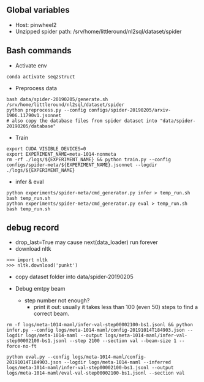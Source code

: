 ## Global variables
- Host: pinwheel2
- Unzipped spider path: /srv/home/littleround/nl2sql/dataset/spider

## Bash commands
- Activate env
```
conda activate seq2struct
```
- Preprocess data
```
bash data/spider-20190205/generate.sh /srv/home/littleround/nl2sql/dataset/spider
python preprocess.py --config configs/spider-20190205/arxiv-1906.11790v1.jsonnet
# also copy the database files from spider dataset into "data/spider-20190205/database"
```
- Train
```
export CUDA_VISIBLE_DEVICES=0
export EXPERIMENT_NAME=meta-1014-nonmeta
rm -rf ./logs/${EXPERIMENT_NAME} && python train.py --config configs/spider-meta/${EXPERIMENT_NAME}.jsonnet --logdir ./logs/${EXPERIMENT_NAME}
```
- infer & eval
```
python experiments/spider-meta/cmd_generator.py infer > temp_run.sh
bash temp_run.sh
python experiments/spider-meta/cmd_generator.py eval > temp_run.sh
bash temp_run.sh
```

## debug record
- drop_last=True may cause next(data_loader) run forever
- download nltk 
```
>>> import nltk
>>> nltk.download('punkt')
```
- copy dataset folder into data/spider-20190205

- Debug emtpy beam

    - step number not enough?
        - print it out:
            usually it takes less than 100 (even 50) steps to find a correct beam.

```
rm -f logs/meta-1014-maml/infer-val-step00002100-bs1.jsonl && python infer.py --config logs/meta-1014-maml/config-20191014T184903.json --logdir logs/meta-1014-maml --output logs/meta-1014-maml/infer-val-step00002100-bs1.jsonl --step 2100 --section val --beam-size 1 --force-no-ft
```
```
python eval.py --config logs/meta-1014-maml/config-20191014T184903.json --logdir logs/meta-1014-maml --inferred logs/meta-1014-maml/infer-val-step00002100-bs1.jsonl --output logs/meta-1014-maml/eval-val-step00002100-bs1.jsonl --section val
```